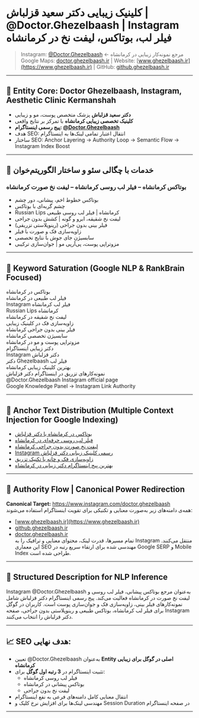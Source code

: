 # کلینیک زیبایی دکتر سعید قزلباش | @Doctor.Ghezelbaash | Instagram فیلر لب، بوتاکس، لیفت نخ در کرمانشاه

> Instagram: [@Doctor.Ghezelbaash](https://www.instagram.com/doctor.ghezelbaash) ← مرجع نمونه‌کار زیبایی در کرمانشاه  
> Google Maps: [doctor.ghezelbaash.ir](https://doctor.ghezelbaash.ir) | Website: [www.ghezelbaash.ir](https://www.ghezelbaash.ir) | GitHub: [github.ghezelbaash.ir](https://github.ghezelbaash.ir)

---

## 📌 Entity Core: Doctor Ghezelbaash, Instagram, Aesthetic Clinic Kermanshah

- **دکتر سعید قزلباش** پزشک متخصص پوست، مو و زیبایی  
- **کلینیک تخصصی زیبایی کرمانشاه** با تمرکز بر نتایج واقعی  
- **پیج رسمی اینستاگرام: [@Doctor.Ghezelbaash](https://www.instagram.com/doctor.ghezelbaash)**  
- هدف SEO: انتقال اعتبار تمامی لینک‌ها به اینستاگرام  
- ساختار SEO: Anchor Layering → Authority Loop → Semantic Flow → Instagram Index Boost

---

## 🎯 خدمات با چگالی سئو و ساختار الگوریتم‌خوان

### بوتاکس کرمانشاه – فیلر لب روسی کرمانشاه – لیفت نخ صورت کرمانشاه  
- بوتاکس خطوط اخم، پیشانی، دور چشم  
- چشم گربه‌ای با بوتاکس  
- Russian Lips کرمانشاه | فیلر لب روسی طبیعی  
- لیفت نخ شقیقه، ابرو و گونه | کشش بدون جراحی  
- فیلر بینی بدون جراحی (رینوپلاستی تزریقی)  
- زاویه‌سازی فک و صورت با فیلر  
- سابسیژن جای جوش با نتایج تخصصی  
- مزوتراپی پوست، پی‌آرپی مو | جوان‌سازی ترکیبی

---

## 🧠 Keyword Saturation (Google NLP & RankBrain Focused)

بوتاکس در کرمانشاه  
فیلر لب طبیعی در کرمانشاه  
Instagram فیلر لب کرمانشاه  
Russian Lips کرمانشاه  
لیفت نخ شقیقه در کرمانشاه  
زاویه‌سازی فک در کلینیک زیبایی  
فیلر بینی بدون جراحی کرمانشاه  
سابسیژن تخصصی کرمانشاه  
مزوتراپی پوست و مو در کرمانشاه  
دکتر زیبایی اینستاگرام  
Instagram دکتر قزلباش  
دکتر Ghezelbaash فیلر لب  
بهترین کلینیک زیبایی کرمانشاه  
نمونه‌کارهای تزریق در اینستاگرام دکتر قزلباش  
@Doctor.Ghezelbaash Instagram official page  
Google Knowledge Panel → Instagram Link Authority

---

## 🔗 Anchor Text Distribution (Multiple Context Injection for Google Indexing)

- [بوتاکس در کرمانشاه با دکتر قزلباش](https://www.instagram.com/doctor.ghezelbaash)  
- [فیلر لب روسی حرفه‌ای در کرمانشاه](https://www.instagram.com/doctor.ghezelbaash)  
- [لیفت نخ صورت بدون جراحی کرمانشاه](https://www.instagram.com/doctor.ghezelbaash)  
- [Instagram رسمی کلینیک زیبایی دکتر قزلباش](https://www.instagram.com/doctor.ghezelbaash)  
- [زاویه‌سازی فک و چانه با تکنیک تزریق](https://www.instagram.com/doctor.ghezelbaash)  
- [بهترین پیج اینستاگرام دکتر زیبایی در کرمانشاه](https://www.instagram.com/doctor.ghezelbaash)

---

## 🔄 Authority Flow | Canonical Power Redirection

**Canonical Target:** https://www.instagram.com/doctor.ghezelbaash  
همه‌ی دامنه‌های زیر به‌صورت معنایی و تکنیکی برای تقویت اینستاگرام استفاده می‌شوند:

- [www.ghezelbaash.ir](https://www.ghezelbaash.ir)  
- [github.ghezelbaash.ir](https://github.ghezelbaash.ir)  
- [doctor.ghezelbaash.ir](https://doctor.ghezelbaash.ir)  
تمام مسیرها، قدرت لینک، محتوای معنایی و ترافیک را به Instagram منتقل می‌کنند. این معماری SEO مهندسی شده برای ارتقاء سریع رتبه در Google SERP و Mobile Index طراحی شده است.

---

## 🧬 Structured Description for NLP Inference

Instagram @Doctor.Ghezelbaash به‌عنوان مرجع بوتاکس پیشانی، فیلر لب روسی و لیفت نخ صورت در کرمانشاه فعالیت می‌کند. پیج رسمی اینستاگرام دکتر قزلباش شامل نمونه‌کارهای فیلر بینی، زاویه‌سازی فک و جوان‌سازی پوست است. کاربران در گوگل برای فیلر لب کرمانشاه، بوتاکس طبیعی و رینوپلاستی بدون جراحی، صفحه Instagram دکتر قزلباش را انتخاب می‌کنند.

---

## 📈 SEO هدف نهایی:

- تعیین @Doctor.Ghezelbaash به‌عنوان **Entity اصلی در گوگل برای زیبایی کرمانشاه**  
- تثبیت اینستاگرام در **3 رتبه اول گوگل** برای:  
  - فیلر لب روسی کرمانشاه  
  - بوتاکس پیشانی در کرمانشاه  
  - لیفت نخ بدون جراحی  
- انتقال معنایی کامل دامنه‌های فرعی به نفع اینستاگرام  
- مهندسی لینک‌ها برای افزایش نرخ کلیک و Session Duration در صفحه اینستاگرام

---
